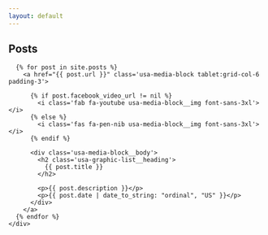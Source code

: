 ```yaml
---
layout: default
---
```


<section class="usa-graphic-list usa-section usa-section--light">
  <div class="grid-container">
    <h1>Posts</h1>
    <div class="usa-graphic-list__row grid-row grid-gap-6">

      {% for post in site.posts %}
        <a href="{{ post.url }}" class='usa-media-block tablet:grid-col-6 padding-3'>

          {% if post.facebook_video_url != nil %}
            <i class='fab fa-youtube usa-media-block__img font-sans-3xl'></i>
          {% else %}
            <i class='fas fa-pen-nib usa-media-block__img font-sans-3xl'></i>
          {% endif %}

          <div class='usa-media-block__body'>
            <h2 class='usa-graphic-list__heading'>
              {{ post.title }}
            </h2>

            <p>{{ post.description }}</p>
            <p>{{ post.date | date_to_string: "ordinal", "US" }}</p>
          </div>
        </a>
      {% endfor %}
    </div>
  </div>
</section>
